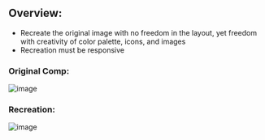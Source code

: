 ## Overview:
  - Recreate the original image with no freedom in the layout, yet freedom with creativity of color palette, icons, and images
  - Recreation must be responsive
    
### Original Comp:

![image](https://preview.ibb.co/chbwsz/static_comp_challenge_1.jpg)

### Recreation:

![image](https://preview.ibb.co/g13bsz/Screen_Shot_2018_09_04_at_11_25_22_PM.png)
